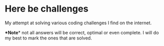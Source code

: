 # Here be challenges
My attempt at solving various coding challenges I find on the internet.

**\*Note*** not all answers will be correct, optimal or even complete.
I will do my best to mark the ones that are solved. 
